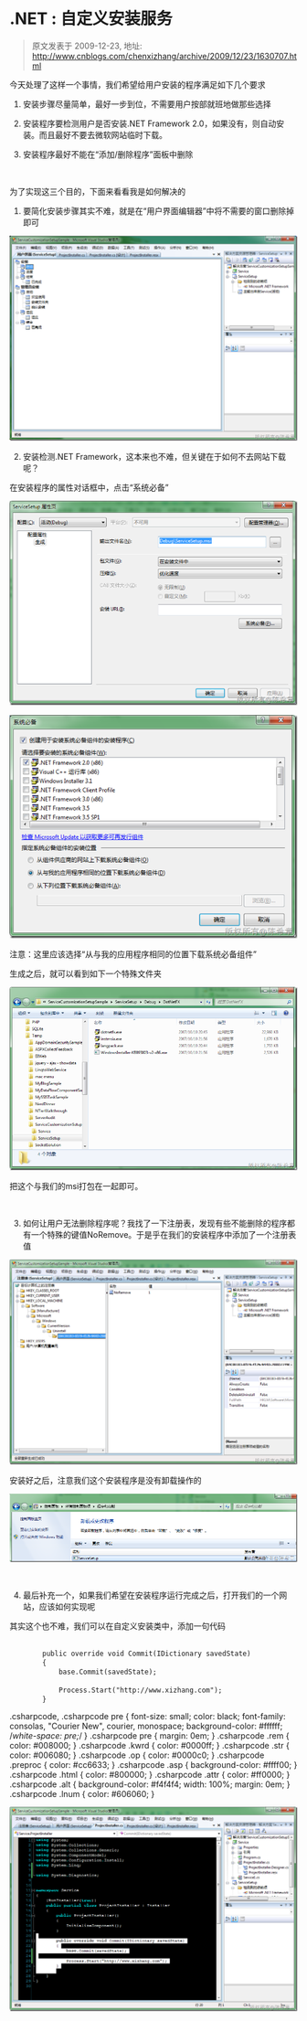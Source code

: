# .NET : 自定义安装服务 
> 原文发表于 2009-12-23, 地址: http://www.cnblogs.com/chenxizhang/archive/2009/12/23/1630707.html 


今天处理了这样一个事情，我们希望给用户安装的程序满足如下几个要求

 1. 安装步骤尽量简单，最好一步到位，不需要用户按部就班地做那些选择

 2. 安装程序要检测用户是否安装.NET Framework 2.0，如果没有，则自动安装。而且最好不要去微软网站临时下载。

 3. 安装程序最好不能在“添加/删除程序”面板中删除

  

 为了实现这三个目的，下面来看看我是如何解决的

 1. 要简化安装步骤其实不难，就是在“用户界面编辑器”中将不需要的窗口删除掉即可

 [![image](./images/1630707-image_thumb.png "image")](http://images.cnblogs.com/cnblogs_com/chenxizhang/WindowsLiveWriter/233652789c39.NET_E1D3/image_2.png) 

 2. 安装检测.NET Framework，这本来也不难，但关键在于如何不去网站下载呢？

 在安装程序的属性对话框中，点击“系统必备”

 [![image](./images/1630707-image_thumb_1.png "image")](http://images.cnblogs.com/cnblogs_com/chenxizhang/WindowsLiveWriter/233652789c39.NET_E1D3/image_4.png) 

 [![image](./images/1630707-image_thumb_2.png "image")](http://images.cnblogs.com/cnblogs_com/chenxizhang/WindowsLiveWriter/233652789c39.NET_E1D3/image_6.png) 

 注意：这里应该选择“从与我的应用程序相同的位置下载系统必备组件”

 生成之后，就可以看到如下一个特殊文件夹

 [![image](./images/1630707-image_thumb_3.png "image")](http://images.cnblogs.com/cnblogs_com/chenxizhang/WindowsLiveWriter/233652789c39.NET_E1D3/image_8.png) 

 把这个与我们的msi打包在一起即可。

  

 3. 如何让用户无法删除程序呢？我找了一下注册表，发现有些不能删除的程序都有一个特殊的键值NoRemove。于是乎在我们的安装程序中添加了一个注册表值

 [![image](./images/1630707-image_thumb_4.png "image")](http://images.cnblogs.com/cnblogs_com/chenxizhang/WindowsLiveWriter/233652789c39.NET_E1D3/image_10.png) 

 安装好之后，注意我们这个安装程序是没有卸载操作的

 [![image](./images/1630707-image_thumb_5.png "image")](http://images.cnblogs.com/cnblogs_com/chenxizhang/WindowsLiveWriter/233652789c39.NET_E1D3/image_12.png) 

       

 4. 最后补充一个，如果我们希望在安装程序运行完成之后，打开我们的一个网站，应该如何实现呢

 其实这个也不难，我们可以在自定义安装类中，添加一句代码


```

        public override void Commit(IDictionary savedState)
        {
            base.Commit(savedState);

            Process.Start("http://www.xizhang.com");
        }

```

.csharpcode, .csharpcode pre
{
 font-size: small;
 color: black;
 font-family: consolas, "Courier New", courier, monospace;
 background-color: #ffffff;
 /*white-space: pre;*/
}
.csharpcode pre { margin: 0em; }
.csharpcode .rem { color: #008000; }
.csharpcode .kwrd { color: #0000ff; }
.csharpcode .str { color: #006080; }
.csharpcode .op { color: #0000c0; }
.csharpcode .preproc { color: #cc6633; }
.csharpcode .asp { background-color: #ffff00; }
.csharpcode .html { color: #800000; }
.csharpcode .attr { color: #ff0000; }
.csharpcode .alt 
{
 background-color: #f4f4f4;
 width: 100%;
 margin: 0em;
}
.csharpcode .lnum { color: #606060; }

[![image](./images/1630707-image_thumb_6.png "image")](http://images.cnblogs.com/cnblogs_com/chenxizhang/WindowsLiveWriter/233652789c39.NET_E1D3/image_14.png)

